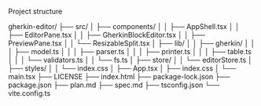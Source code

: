 Project structure

gherkin-editor/
├── src/
│   ├── components/
│   │   ├── AppShell.tsx
│   │   ├── EditorPane.tsx
│   │   ├── GherkinBlockEditor.tsx
│   │   ├── PreviewPane.tsx
│   │   └── ResizableSplit.tsx
│   ├── lib/
│   │   ├── gherkin/
│   │   │   ├── model.ts
│   │   │   ├── parser.ts
│   │   │   ├── printer.ts
│   │   │   ├── table.ts
│   │   │   └── validators.ts
│   │   └── fs.ts
│   ├── store/
│   │   └── editorStore.ts
│   ├── styles/
│   │   └── index.css
│   ├── App.tsx
│   ├── index.css
│   └── main.tsx
├── LICENSE
├── index.html
├── package-lock.json
├── package.json
├── plan.md
├── spec.md
├── tsconfig.json
└── vite.config.ts


